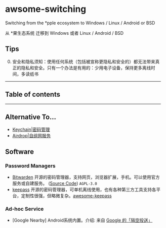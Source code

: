 # awsome-switching

Switching from the *pple ecosystem to Windows / Linux / Android or BSD

从 *果生态系统 迁移到 Windows 或者 Linux / Android / BSD

## Tips

0. 安全和隐私须知：使用任何系统（包括被宣称更隐私和安全的）都无法带来真正的隐私和安全。只有一个办法是有用的：少用电子设备，保持更多离线时间，多读纸书

--------------------

## Table of contents    

--------------------

## Alternative To...

* [Keychain|密码管理](#Password-Managers) 
* [Airdrop|自组网服务](#Ad-hoc-Service) 


## Software

<!-- BEGIN SOFTWARE LIST -->

### Password Managers

- [Bitwarden](https://bitwarden.com/) 开源的密码管理器，支持网页，浏览器扩展，手机。可以使用官方服务或自建服务。 ([Source Code](https://github.com/bitwarden/server)) `AGPL-3.0`
- [keepass](https://keepass.info/) 开源的密码管理器，可单机离线使用，也有各种第三方工具支持各平台，定制性很强，但略微复杂。[awesome-keepass](https://github.com/lgg/awesome-keepass)

### Ad-hoc Service

- [Google Nearby] Android系统内置。介绍: 来自 [Google 的「隔空投送」](https://sspai.com/post/61450)


